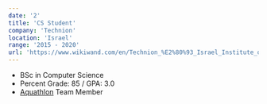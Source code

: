 ```yaml
---
date: '2'
title: 'CS Student'
company: 'Technion'
location: 'Israel'
range: '2015 - 2020'
url: 'https://www.wikiwand.com/en/Technion_%E2%80%93_Israel_Institute_of_Technology'
---
```


- BSc in Computer Science
- Percent Grade: 85 / GPA: 3.0
- [Aquathlon](https://en.wikipedia.org/wiki/Aquathlon) Team Member
